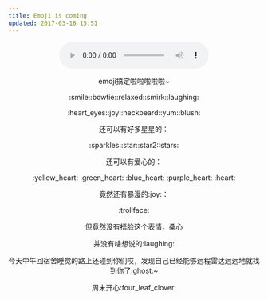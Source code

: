 ```yaml
---
title: Emoji is coming
updated: 2017-03-16 15:51
---
```



<div align="center">
	<audio src="http://mp3.haoduoge.com/s/2017-03-17/1489752165.mp3"
 controls loop preload style="width: 300px;">三美戏八戒</audio>

<div class="divider"></div>

<p>
emoji搞定啦啦啦啦啦~
</p>
<p>
:smile::bowtie::relaxed::smirk::laughing:
</p>
<p>
:heart_eyes::joy::neckbeard::yum::blush:
</p>
<p>
还可以有好多星星的：
</p>
<p>
:sparkles::star::star2::stars:
</p>
<p>
还可以有爱心的：
</p>
<p>
:yellow_heart:  :green_heart:  :blue_heart:  :purple_heart:  :heart:
</p>
<p>
竟然还有暴漫的:joy:：
</p>
<p>
:trollface:
</p>
<p>
但竟然没有捂脸这个表情，桑心
</p>
<p>
并没有啥想说的:laughing:
</p>
<p>
今天中午回宿舍睡觉的路上还碰到你们哎，发现自己已经能够远程雷达远远地就找到你了:ghost:~
</p>
<p>
周末开心:four_leaf_clover:
</p>

</div>
